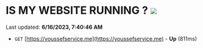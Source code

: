 # IS MY WEBSITE RUNNING ? [![](https://img.shields.io/static/v1?label=Sponsor&message=%E2%9D%A4&logo=GitHub&color=%23fe8e86)](https://github.com/sponsors/<username>)

Last updated: **6/16/2023, 7:40:46 AM**

- `GET` [https://youssefservice.me](https://youssefservice.me) - **Up** (811ms)
